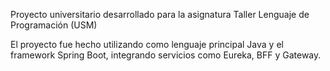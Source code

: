 Proyecto universitario desarrollado para la asignatura Taller Lenguaje de Programación (USM)

El proyecto fue hecho utilizando como lenguaje principal Java y el framework Spring Boot, integrando servicios como Eureka, BFF y Gateway.
